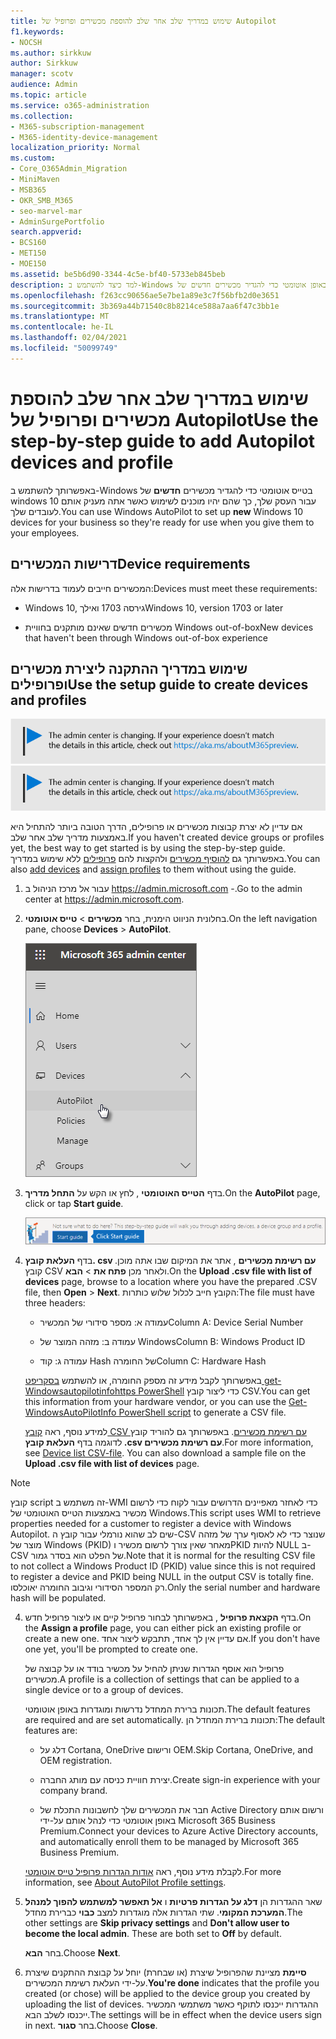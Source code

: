 ```yaml
---
title: שימוש במדריך שלב אחר שלב להוספת מכשירים ופרופיל של Autopilot
f1.keywords:
- NOCSH
ms.author: sirkkuw
author: Sirkkuw
manager: scotv
audience: Admin
ms.topic: article
ms.service: o365-administration
ms.collection:
- M365-subscription-management
- M365-identity-device-management
localization_priority: Normal
ms.custom:
- Core_O365Admin_Migration
- MiniMaven
- MSB365
- OKR_SMB_M365
- seo-marvel-mar
- AdminSurgePortfolio
search.appverid:
- BCS160
- MET150
- MOE150
ms.assetid: be5b6d90-3344-4c5e-bf40-5733eb845beb
description: למד כיצד להשתמש ב-Windows באופן אוטומטי כדי להגדיר מכשירים חדשים של Windows 10 עבור העסק שלך, כך שהם יהיו מוכנים לשימוש בעובדים.
ms.openlocfilehash: f263cc90656ae5e7be1a89e3c7f56bfb2d0e3651
ms.sourcegitcommit: 3b369a44b71540c8b8214ce588a7aa6f47c3bb1e
ms.translationtype: MT
ms.contentlocale: he-IL
ms.lasthandoff: 02/04/2021
ms.locfileid: "50099749"
---
```

# <a name="use-the-step-by-step-guide-to-add-autopilot-devices-and-profile"></a><span data-ttu-id="870d0-103">שימוש במדריך שלב אחר שלב להוספת מכשירים ופרופיל של Autopilot</span><span class="sxs-lookup"><span data-stu-id="870d0-103">Use the step-by-step guide to add Autopilot devices and profile</span></span>

<span data-ttu-id="870d0-104">באפשרותך להשתמש ב-Windows בטייס אוטומטי כדי להגדיר מכשירים **חדשים** של windows 10 עבור העסק שלך, כך שהם יהיו מוכנים לשימוש כאשר אתה מעניק אותם לעובדים שלך.</span><span class="sxs-lookup"><span data-stu-id="870d0-104">You can use Windows AutoPilot to set up **new** Windows 10 devices for your business so they're ready for use when you give them to your employees.</span></span>
  
## <a name="device-requirements"></a><span data-ttu-id="870d0-105">דרישות המכשירים</span><span class="sxs-lookup"><span data-stu-id="870d0-105">Device requirements</span></span>

<span data-ttu-id="870d0-106">המכשירים חייבים לעמוד בדרישות אלה:</span><span class="sxs-lookup"><span data-stu-id="870d0-106">Devices must meet these requirements:</span></span>
  
- <span data-ttu-id="870d0-107">Windows 10, גירסה 1703 ואילך</span><span class="sxs-lookup"><span data-stu-id="870d0-107">Windows 10, version 1703 or later</span></span>
    
- <span data-ttu-id="870d0-108">מכשירים חדשים שאינם מותקנים בחוויית Windows out-of-box</span><span class="sxs-lookup"><span data-stu-id="870d0-108">New devices that haven't been through Windows out-of-box experience</span></span>
    
## <a name="use-the-setup-guide-to-create-devices-and-profiles"></a><span data-ttu-id="870d0-109">שימוש במדריך ההתקנה ליצירת מכשירים ופרופילים</span><span class="sxs-lookup"><span data-stu-id="870d0-109">Use the setup guide to create devices and profiles</span></span>

<span data-ttu-id="870d0-110">[![תווית המיידעת אותך שמרכז הניהול משתנה ושניתן למצוא פרטים נוספים ב- aka.ms/aboutM365preview.](../media/m365admincenterchanging.png)](https://docs.microsoft.com/office365/admin/microsoft-365-admin-center-preview)</span><span class="sxs-lookup"><span data-stu-id="870d0-110">[![Label to let you know the admin center is changing and you can find more details at aka.ms/aboutM365preview.](../media/m365admincenterchanging.png)](https://docs.microsoft.com/office365/admin/microsoft-365-admin-center-preview)</span></span>

<span data-ttu-id="870d0-111">אם עדיין לא יצרת קבוצות מכשירים או פרופילים, הדרך הטובה ביותר להתחיל היא באמצעות מדריך שלב אחר שלב.</span><span class="sxs-lookup"><span data-stu-id="870d0-111">If you haven't created device groups or profiles yet, the best way to get started is by using the step-by-step guide.</span></span> <span data-ttu-id="870d0-112">באפשרותך גם [להוסיף מכשירים](create-and-edit-autopilot-devices.md) ולהקצות להם [פרופילים](create-and-edit-autopilot-profiles.md) ללא שימוש במדריך.</span><span class="sxs-lookup"><span data-stu-id="870d0-112">You can also [add devices](create-and-edit-autopilot-devices.md) and [assign profiles](create-and-edit-autopilot-profiles.md) to them without using the guide.</span></span> 
  
1. <span data-ttu-id="870d0-113">עבור אל מרכז הניהול ב <a href="https://go.microsoft.com/fwlink/p/?linkid=837890" target="_blank">https://admin.microsoft.com</a> -.</span><span class="sxs-lookup"><span data-stu-id="870d0-113">Go to the admin center at <a href="https://go.microsoft.com/fwlink/p/?linkid=837890" target="_blank">https://admin.microsoft.com</a>.</span></span>

2. <span data-ttu-id="870d0-114">בחלונית הניווט הימנית, בחר **מכשירים** \> **טייס אוטומטי**.</span><span class="sxs-lookup"><span data-stu-id="870d0-114">On the left navigation pane, choose **Devices** \> **AutoPilot**.</span></span>

    ![במרכז הניהול, בחר התקנים ולאחר מכן לחץ על אוטומטי.](../media/AutoPilot.png)
  
2. <span data-ttu-id="870d0-116">בדף **הטייס האוטומטי** , לחץ או הקש על **התחל מדריך**.</span><span class="sxs-lookup"><span data-stu-id="870d0-116">On the **AutoPilot** page, click or tap **Start guide**.</span></span>
    
    ![Click Start guide for step-by-step instructions for Autopilot.](../media/31662655-d1e6-437d-87ea-c0dec5da56f7.png)
  
3. <span data-ttu-id="870d0-118">בדף **העלאת קובץ. csv עם רשימת מכשירים** , אתר את המיקום שבו אתה מוכן. קובץ CSV ולאחר מכן **פתח את** \> **הבא**.</span><span class="sxs-lookup"><span data-stu-id="870d0-118">On the **Upload .csv file with list of devices** page, browse to a location where you have the prepared .CSV file, then **Open** \> **Next**.</span></span> <span data-ttu-id="870d0-119">הקובץ חייב לכלול שלוש כותרות:</span><span class="sxs-lookup"><span data-stu-id="870d0-119">The file must have three headers:</span></span>
    
    - <span data-ttu-id="870d0-120">עמודה א: מספר סידורי של המכשיר</span><span class="sxs-lookup"><span data-stu-id="870d0-120">Column A: Device Serial Number</span></span>
    
    - <span data-ttu-id="870d0-121">עמודה ב: מזהה המוצר של Windows</span><span class="sxs-lookup"><span data-stu-id="870d0-121">Column B: Windows Product ID</span></span>
    
    - <span data-ttu-id="870d0-122">עמודה ג: קוד Hash של החומרה</span><span class="sxs-lookup"><span data-stu-id="870d0-122">Column C: Hardware Hash</span></span>
    
    <span data-ttu-id="870d0-123">באפשרותך לקבל מידע זה מספק החומרה, או להשתמש [בסקריפט get-Windowsautopilotinfohttps PowerShell](https://www.powershellgallery.com/packages/Get-WindowsAutoPilotInfo) כדי ליצור קובץ CSV.</span><span class="sxs-lookup"><span data-stu-id="870d0-123">You can get this information from your hardware vendor, or you can use the [Get-WindowsAutoPilotInfo PowerShell script](https://www.powershellgallery.com/packages/Get-WindowsAutoPilotInfo) to generate a CSV file.</span></span> 
    
    <span data-ttu-id="870d0-p103">למידע נוסף, ראה [קובץ CSV עם רשימת מכשירים](https://docs.microsoft.com/microsoft-365/admin/misc/device-list). באפשרותך גם להוריד קובץ לדוגמה בדף **העלאת קובץ ‎.csv עם רשימת מכשירים**.</span><span class="sxs-lookup"><span data-stu-id="870d0-p103">For more information, see [Device list CSV-file](https://docs.microsoft.com/microsoft-365/admin/misc/device-list). You can also download a sample file on the **Upload .csv file with list of devices** page.</span></span> 
    
> [!NOTE]
> <span data-ttu-id="870d0-126">קובץ script זה משתמש ב-WMI כדי לאחזר מאפיינים הדרושים עבור לקוח כדי לרשום מכשיר באמצעות הטייס האוטומטי של Windows.</span><span class="sxs-lookup"><span data-stu-id="870d0-126">This script uses WMI to retrieve properties needed for a customer to register a device with Windows Autopilot.</span></span> <span data-ttu-id="870d0-127">שים לב שהוא נורמלי עבור קובץ ה-CSV שנוצר כדי לא לאסוף ערך של מזהה מוצר של Windows (PKID) מאחר שאין צורך לרשום מכשיר וPKID להיות NULL ב-CSV של הפלט הוא בסדר גמור.</span><span class="sxs-lookup"><span data-stu-id="870d0-127">Note that it is normal for the resulting CSV file to not collect a Windows Product ID (PKID) value since this is not required to register a device and PKID being NULL in the output CSV is totally fine.</span></span> <span data-ttu-id="870d0-128">רק המספר הסידורי וגיבוב החומרה יאוכלסו.</span><span class="sxs-lookup"><span data-stu-id="870d0-128">Only the serial number and hardware hash will be populated.</span></span>
    
4. <span data-ttu-id="870d0-129">בדף **הקצאת פרופיל** , באפשרותך לבחור פרופיל קיים או ליצור פרופיל חדש.</span><span class="sxs-lookup"><span data-stu-id="870d0-129">On the **Assign a profile** page, you can either pick an existing profile or create a new one.</span></span> <span data-ttu-id="870d0-130">אם עדיין אין לך אחד, תתבקש ליצור אחד.</span><span class="sxs-lookup"><span data-stu-id="870d0-130">If you don't have one yet, you'll be prompted to create one.</span></span> 
    
    <span data-ttu-id="870d0-131">פרופיל הוא אוסף הגדרות שניתן להחיל על מכשיר בודד או על קבוצה של מכשירים.</span><span class="sxs-lookup"><span data-stu-id="870d0-131">A profile is a collection of settings that can be applied to a single device or to a group of devices.</span></span>
    
    <span data-ttu-id="870d0-132">תכונות ברירת המחדל נדרשות ומוגדרות באופן אוטומטי.</span><span class="sxs-lookup"><span data-stu-id="870d0-132">The default features are required and are set automatically.</span></span> <span data-ttu-id="870d0-133">תכונות ברירת המחדל הן:</span><span class="sxs-lookup"><span data-stu-id="870d0-133">The default features are:</span></span>
    
    - <span data-ttu-id="870d0-134">דלג על Cortana, OneDrive ורישום OEM.</span><span class="sxs-lookup"><span data-stu-id="870d0-134">Skip Cortana, OneDrive, and OEM registration.</span></span>
    
    - <span data-ttu-id="870d0-135">יצירת חוויית כניסה עם מותג החברה.</span><span class="sxs-lookup"><span data-stu-id="870d0-135">Create sign-in experience with your company brand.</span></span>
    
    - <span data-ttu-id="870d0-136">חבר את המכשירים שלך לחשבונות התכלת של Active Directory ורשום אותם באופן אוטומטי כדי לנהל אותם על-ידי Microsoft 365 Business Premium.</span><span class="sxs-lookup"><span data-stu-id="870d0-136">Connect your devices to Azure Active Directory accounts, and automatically enroll them to be managed by Microsoft 365 Business Premium.</span></span>
    
    <span data-ttu-id="870d0-137">לקבלת מידע נוסף, ראה [אודות הגדרות פרופיל טייס אוטומטי](autopilot-profile-settings.md).</span><span class="sxs-lookup"><span data-stu-id="870d0-137">For more information, see [About AutoPilot Profile settings](autopilot-profile-settings.md).</span></span> 
    
5. <span data-ttu-id="870d0-138">שאר ההגדרות הן **דלג על הגדרות פרטיות** ו **אל תאפשר למשתמש להפוך למנהל המערכת המקומי**. שתי הגדרות אלה מוגדרות למצב **כבוי** כברירת מחדל.</span><span class="sxs-lookup"><span data-stu-id="870d0-138">The other settings are **Skip privacy settings** and **Don't allow user to become the local admin**. These are both set to **Off** by default.</span></span> 
    
    <span data-ttu-id="870d0-139">בחר **הבא**.</span><span class="sxs-lookup"><span data-stu-id="870d0-139">Choose **Next**.</span></span>
    
6. <span data-ttu-id="870d0-140">**סיימת** מציינת שהפרופיל שיצרת (או שבחרת) יוחל על קבוצת ההתקנים שיצרת על-ידי העלאת רשימת המכשירים.</span><span class="sxs-lookup"><span data-stu-id="870d0-140">**You're done** indicates that the profile you created (or chose) will be applied to the device group you created by uploading the list of devices.</span></span> <span data-ttu-id="870d0-141">ההגדרות ייכנסו לתוקף כאשר משתמשי המכשיר ייכנסו לשלב הבא.</span><span class="sxs-lookup"><span data-stu-id="870d0-141">The settings will be in effect when the device users sign in next.</span></span> <span data-ttu-id="870d0-142">בחר **סגור**.</span><span class="sxs-lookup"><span data-stu-id="870d0-142">Choose **Close**.</span></span>
    
